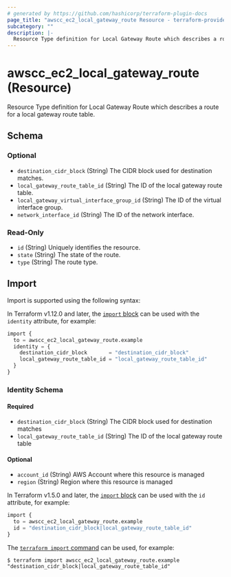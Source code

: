 ```yaml
---
# generated by https://github.com/hashicorp/terraform-plugin-docs
page_title: "awscc_ec2_local_gateway_route Resource - terraform-provider-awscc"
subcategory: ""
description: |-
  Resource Type definition for Local Gateway Route which describes a route for a local gateway route table.
---
```


# awscc_ec2_local_gateway_route (Resource)

Resource Type definition for Local Gateway Route which describes a route for a local gateway route table.



<!-- schema generated by tfplugindocs -->
## Schema

### Optional

- `destination_cidr_block` (String) The CIDR block used for destination matches.
- `local_gateway_route_table_id` (String) The ID of the local gateway route table.
- `local_gateway_virtual_interface_group_id` (String) The ID of the virtual interface group.
- `network_interface_id` (String) The ID of the network interface.

### Read-Only

- `id` (String) Uniquely identifies the resource.
- `state` (String) The state of the route.
- `type` (String) The route type.

## Import

Import is supported using the following syntax:

In Terraform v1.12.0 and later, the [`import` block](https://developer.hashicorp.com/terraform/language/import) can be used with the `identity` attribute, for example:

```terraform
import {
  to = awscc_ec2_local_gateway_route.example
  identity = {
    destination_cidr_block       = "destination_cidr_block"
    local_gateway_route_table_id = "local_gateway_route_table_id"
  }
}
```

<!-- schema generated by tfplugindocs -->
### Identity Schema

#### Required

- `destination_cidr_block` (String) The CIDR block used for destination matches
- `local_gateway_route_table_id` (String) The ID of the local gateway route table

#### Optional

- `account_id` (String) AWS Account where this resource is managed
- `region` (String) Region where this resource is managed

In Terraform v1.5.0 and later, the [`import` block](https://developer.hashicorp.com/terraform/language/import) can be used with the `id` attribute, for example:

```terraform
import {
  to = awscc_ec2_local_gateway_route.example
  id = "destination_cidr_block|local_gateway_route_table_id"
}
```

The [`terraform import` command](https://developer.hashicorp.com/terraform/cli/commands/import) can be used, for example:

```shell
$ terraform import awscc_ec2_local_gateway_route.example "destination_cidr_block|local_gateway_route_table_id"
```
